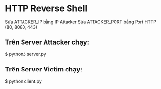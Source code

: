# HTTP Reverse Shell

Sửa ATTACKER_IP bằng IP Attacker
Sửa ATTACKER_PORT bằng Port HTTP (80, 8080, 443)



## Trên Server Attacker chạy:
$ python3 server.py


## Trên Server Victim chạy:
$ python client.py
